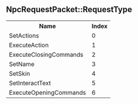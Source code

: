 ## NpcRequestPacket::RequestType

<table><tr><th>Name</th><th>Index</th><tr><td>SetActions</td><td>0</td></tr><tr><td>ExecuteAction</td><td>1</td></tr><tr><td>ExecuteClosingCommands</td><td>2</td></tr><tr><td>SetName</td><td>3</td></tr><tr><td>SetSkin</td><td>4</td></tr><tr><td>SetInteractText</td><td>5</td></tr><tr><td>ExecuteOpeningCommands</td><td>6</td></tr></table>
